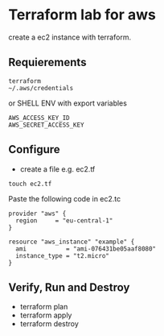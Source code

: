 # Terraform lab for aws

create a ec2 instance with terraform.

## Requierements
```console
terraform
~/.aws/credentials
```

or SHELL ENV with export variables

```console
AWS_ACCESS_KEY_ID
AWS_SECRET_ACCESS_KEY
```
## Configure
- create a file e.g. ec2.tf
```console
touch ec2.tf
```

Paste the following code in ec2.tc
```console
provider "aws" {
  region     = "eu-central-1"
}

resource "aws_instance" "example" {
  ami           = "ami-076431be05aaf8080"
  instance_type = "t2.micro"
}
```

## Verify, Run and Destroy
* terraform plan
* terraform apply
* terraform destroy
